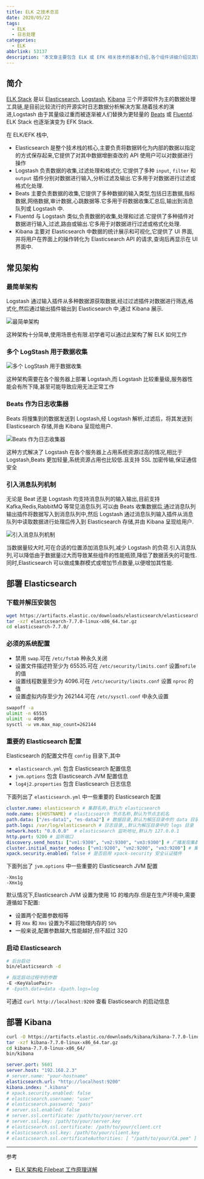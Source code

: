 ```yaml
---
title: ELK 之技术总览
date: 2020/05/22
tags:
  - ELK
  - 日志处理
categories:
  - ELK
abbrlink: 53137
description: '本文章主要包含 ELK 或 EFK 相关技术的基本介绍,各个组件详细介绍见其它文章'
---
```


## 简介

[ELK Stack](https://www.elastic.co/guide/index.html) 是以 [Elasticsearch](https://www.elastic.co/guide/en/elasticsearch/reference/current/index.html), [Logstash](https://www.elastic.co/guide/en/logstash/current/index.html), [Kibana](https://www.elastic.co/guide/en/kibana/current/index.html) 三个开源软件为主的数据处理工具链,是目前比较流行的开源实时日志数据分析解决方案.随着技术的演进,Logstash 由于其量级过重而被逐渐被人们替换为更轻量的 [Beats](https://www.elastic.co/guide/en/beats/libbeat/current/beats-reference.html) 或 [Fluentd](https://www.fluentd.org/). ELK Stack 也逐渐演变为 EFK Stack.

在 ELK/EFK 栈中,

- Elasticsearch 是整个技术栈的核心,主要负责将数据转化为内部的数据以指定的方式保存起来,它提供了对其中数据增删查改的 API 使用户可以对数据进行操作
- Logstash 负责数据的收集,过滤处理和格式化.它提供了多种 `input`, `filter` 和 `output` 插件分别对数据进行输入,分析过滤及输出.它多用于对数据进行过滤或格式化处理.
- Beats 主要负责数据的收集,它提供了多种数据的输入类型,包括日志数据,指标数据,网络数据,审计数据,心跳数据等.它多用于将数据收集汇总后,输出到消息队列或 Logstash 中.
- Fluentd 与 Logstash 类似,负责数据的收集,处理和过滤.它提供了多种插件对数据进行输入,过滤,路由或输出.它多用于对数据进行过滤或格式化处理.
- Kibana 主要对 Elasticsearch 中数据的统计展示和可视化,它提供了 UI 界面,并将用户在界面上的操作转化为 Elasticsearch API 的请求,查询后再显示在 UI 界面中.

## 常见架构

### 最简单架构

Logstash 通过输入插件从多种数据源获取数据,经过过滤插件对数据进行筛选,格式化,然后通过输出插件输出到 Elasticsearch 中,通过 Kibana 展示.

![最简单架构](ELK-Stack/the-simplest-architecture.png)

这种架构十分简单,使用场景也有限.初学者可以通过此架构了解 ELK 如何工作

### 多个 LogStash 用于数据收集

![多个 LogStash 用于数据收集](ELK-Stack/multi-logstash.png)

这种架构需要在各个服务器上部署 Logstash,而 Logstash 比较重量级,服务器性能会有所下降,甚至可能导致应用无法正常工作

### Beats 作为日志收集器

Beats 将搜集到的数据发送到 Logstash,经 Logstash 解析,过滤后，将其发送到 Elasticsearch 存储,并由 Kibana 呈现给用户.

![Beats 作为日志收集器](ELK-Stack/beat-for-data-collection.png)

这种方式解决了 Logstash 在各个服务器上占用系统资源过高的情况,相比于 Logstash,Beats 更加轻量,系统资源占用也比较低.且支持 SSL 加密传输,保证通信安全

### 引入消息队列机制

无论是 Beat 还是 Logstash 均支持消息队列的输入输出,目前支持 Kafka,Redis,RabbitMQ 等常见消息队列.可以由 Beats 收集数据后,通过消息队列输出插件将数据写入到消息队列中,然后 Logstash 通过消息队列输入插件从消息队列中读取数据进行处理后传入到 Elasticsearch 存储,并由 Kibana 呈现给用户.

![引入消息队列机制](ELK-Stack/introduce-message-queue.png)

当数据量较大时,可在合适的位置添加消息队列,减少 Logstash 的负荷.引入消息队列,可以降低由于数据量过大而导致某些组件的性能瓶颈,降低了数据丢失的可能性.同时,Elasticsearch 可以做成集群模式或增加节点数量,以便增加其性能.

## 部署 Elasticsearch

### 下载并解压安装包

```bash
wget https://artifacts.elastic.co/downloads/elasticsearch/elasticsearch-7.7.0-linux-x86_64.tar.gz
tar -xzf elasticsearch-7.7.0-linux-x86_64.tar.gz
cd elasticsearch-7.7.0/
```

### 必须的系统配置

- 禁用 `swap`.可在 `/etc/fstab` 种永久关闭
- 设置文件描述符至少为 65535.可在 `/etc/security/limits.conf` 设置`nofile` 的值
- 设置线程数量至少为 4096.可在 `/etc/security/limits.conf` 设置 `nproc` 的值
- 设置虚拟内存至少为 262144.可在 `/etc/sysctl.conf` 中永久设置

```bash
swapoff -a
ulimit -n 65535
ulimit -u 4096
sysctl -w vm.max_map_count=262144
```

### 重要的 Elasticsearch 配置

Elasticsearch 的配置文件在 `config` 目录下,其中

- `elasticsearch.yml` 包含 Elasticsearch 配置信息
- `jvm.options` 包含 Elasticsearch JVM 配置信息
- `log4j2.properties` 包含 Elasticsearch 日志信息

下面列出了 `elasticsearch.yml` 中一些重要的 Elasticsearch 配置

```yml
cluster.name: elasticsearch # 集群名称,默认为 elasticsearch
node.name: ${HOSTNAME} # elasticsearch 节点名称,默认为节点主机名
path.data: ["/es-data1", "es-data2"] # 数据目录,默认为解压目录中的 data 目录,可以指定多个,相同分片会保存到统一目录下
path.logs: /var/log/elasticsearch # 日志目录,,默认为解压目录中的 logs 目录
network.host: "0.0.0.0"  # elasticsearch 监听地址,默认为 127.0.0.1
http.port: 9200 # 监听端口
discovery.send_hosts: ["vm1:9300", "vm2:9300", "vm3:9300"] # 广播发现集群的地址列表,默认在 9300 端口进行广播通信
cluster.initial_master_nodes: ["vm1:9200", "vm2:9200", "vm3:9200"] # 集群主节点列表,首次启动时生效
xpack.security.enabled: false # 是否启用 xpack-security 安全认证插件
```

下面列出了 `jvm.options` 中一些重要的 Elasticsearch JVM 配置

```text
-Xms1g
-Xmx1g
```

默认情况下,Elasticsearch JVM 设置为使用 1G 的堆内存.但是在生产环境中,需要遵循如下配置:

- 设置两个配置参数相等
- 将 `Xmx` 和 `Xms` 设置为不超过物理内存的 `50%`
- 一般来说,配置参数越大,性能越好,但不超过 32G

### 启动 Elasticsearch

```bash
# 后台启动
bin/elasticsearch -d

# 指定启动过程中的参数
-E <KeyValuePair>
# -Epath.data=data -Epath.logs=log
```

可通过 `curl http://localhost:9200` 查看 Elasticsearch 的启动信息

## 部署 Kibana

```bash
curl -O https://artifacts.elastic.co/downloads/kibana/kibana-7.7.0-linux-x86_64.tar.gz
tar -xzf kibana-7.7.0-linux-x86_64.tar.gz
cd kibana-7.7.0-linux-x86_64/
bin/kibana
```

```yaml
server.port: 5601
server.host: "192.168.2.3"
# server.name: "your-hostname"
elasticsearch.url: "http://localhost:9200"
kibana.index: ".kibana"
# xpack.security.enabled: false
# elasticsearch.username: "user"
# elasticsearch.password: "pass"
# server.ssl.enabled: false
# server.ssl.certificate: /path/to/your/server.crt
# server.ssl.key: /path/to/your/server.key
# elasticsearch.ssl.certificate: /path/to/your/client.crt
# elasticsearch.ssl.key: /path/to/your/client.key
# elasticsearch.ssl.certificateAuthorities: [ "/path/to/your/CA.pem" ]
```

---

参考

- [ELK 架构和 Filebeat 工作原理详解](https://www.ibm.com/developerworks/cn/opensource/os-cn-elk-filebeat/index.html)
